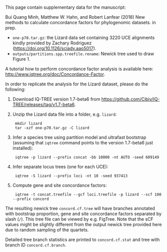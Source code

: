 This page contain supplementary data for the manuscript:

Bui Quang Minh, Matthew W. Hahn, and Robert Lanfear (2018) New methods to calculate concordance factors for phylogenomic datasets. in prep.


* `one-p70.tar.gz`: the Lizard data set containing 3220 UCE alignments kindly provided by Zachary Rodriguez (<https://doi.org/10.1126/sciadv.aao5017>).
* `outputs/partitions.spp.treefile.rename`: Newick tree used to draw Figure 1.

A tutorial how to perform concordance factor analysis is available here: <http://www.iqtree.org/doc/Concordance-Factor>.

In order to replicate the analysis for the Lizard dataset, please do the following:

1. Download IQ-TREE version 1.7-beta6 from <https://github.com/Cibiv/IQ-TREE/releases/tag/v1.7-beta6>.
2. Unzip the Lizard data file into a folder, e.g. `lizard`:

		mkdir lizard
		tar -xzf one-p70.tar.gz -C lizard
3. Infer a species tree using partition model and ultrafast bootstrap (assuming that `iqtree` command points to the version 1.7-beta6 just installed):

		iqtree -p lizard --prefix concat -bb 10000 -nt AUTO -seed 609149
4. Infer separate locus trees (one for each UCE):

		iqtree -S lizard --prefix loci -nt 10 -seed 937413
5. Compute gene and site concordance factors:

		iqtree -t concat.treefile --gcf loci.treefile -p lizard --scf 100 --prefix concord
		

		
The resulting newick tree `concord.cf.tree` will have branches annotated with bootstrap proportion, gene and site concordance factors separated by  slash (`/`). This tree file can be viewed by e.g. FigTree. Note that the sCF values might be slightly different from the output newick tree provided here due to random sampling of the quartets.

Detailed tree branch statistics are printed to `concord.cf.stat` and tree with branch ID `concord.cf.branch`.
